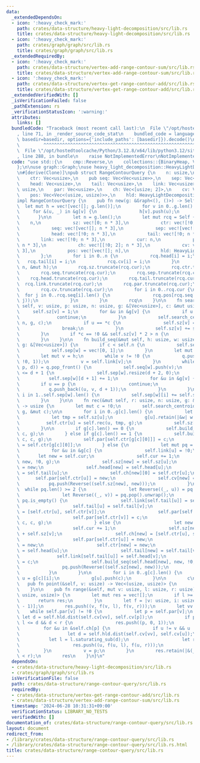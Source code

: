 ```yaml
---
data:
  _extendedDependsOn:
  - icon: ':heavy_check_mark:'
    path: crates/data-structure/heavy-light-decomposition/src/lib.rs
    title: crates/data-structure/heavy-light-decomposition/src/lib.rs
  - icon: ':heavy_check_mark:'
    path: crates/graph/graph/src/lib.rs
    title: crates/graph/graph/src/lib.rs
  _extendedRequiredBy:
  - icon: ':heavy_check_mark:'
    path: crates/data-structure/vertex-add-range-contour-sum/src/lib.rs
    title: crates/data-structure/vertex-add-range-contour-sum/src/lib.rs
  - icon: ':heavy_check_mark:'
    path: crates/data-structure/vertex-get-range-contour-add/src/lib.rs
    title: crates/data-structure/vertex-get-range-contour-add/src/lib.rs
  _extendedVerifiedWith: []
  _isVerificationFailed: false
  _pathExtension: rs
  _verificationStatusIcon: ':warning:'
  attributes:
    links: []
  bundledCode: "Traceback (most recent call last):\n  File \"/opt/hostedtoolcache/Python/3.12.8/x64/lib/python3.12/site-packages/onlinejudge_verify/documentation/build.py\"\
    , line 71, in _render_source_code_stat\n    bundled_code = language.bundle(stat.path,\
    \ basedir=basedir, options={'include_paths': [basedir]}).decode()\n          \
    \         ^^^^^^^^^^^^^^^^^^^^^^^^^^^^^^^^^^^^^^^^^^^^^^^^^^^^^^^^^^^^^^^^^^^^^^^^^^^^^^^^^\n\
    \  File \"/opt/hostedtoolcache/Python/3.12.8/x64/lib/python3.12/site-packages/onlinejudge_verify/languages/rust.py\"\
    , line 288, in bundle\n    raise NotImplementedError\nNotImplementedError\n"
  code: "use std::{\n    cmp::Reverse,\n    collections::{BinaryHeap, VecDeque},\n\
    };\n\nuse graph::Graph;\nuse heavy_light_decomposition::HeavyLightDecomposition;\n\
    \n#[derive(Clone)]\npub struct RangeContourQuery {\n    n: usize,\n    sz: Vec<usize>,\n\
    \    ctr: Vec<usize>,\n    pub seq: Vec<Vec<usize>>,\n    sep: Vec<Vec<usize>>,\n\
    \    head: Vec<usize>,\n    tail: Vec<usize>,\n    link: Vec<usize>,\n    cur:\
    \ usize,\n    par: Vec<usize>,\n    ch: Vec<[usize; 2]>,\n    cv: Vec<usize>,\n\
    \    pos: Vec<Vec<(usize, usize)>>,\n    hld: HeavyLightDecomposition,\n}\n\n\
    impl RangeContourQuery {\n    pub fn new(g: &Graph<(), ()>) -> Self {\n      \
    \  let mut h = vec![vec![]; g.len()];\n        for v in 0..g.len() {\n       \
    \     for &(u, _) in &g[v] {\n                h[v].push(u);\n            }\n \
    \       }\n\n        let n = g.len();\n        let mut rcq = Self {\n        \
    \    n,\n            sz: vec![0; n * 3],\n            ctr: vec![!0; n * 3],\n\
    \            seq: vec![vec![]; n * 3],\n            sep: vec![vec![]; n * 3],\n\
    \            head: vec![!0; n * 3],\n            tail: vec![!0; n * 3],\n    \
    \        link: vec![!0; n * 3],\n            cur: n,\n            par: vec![!0;\
    \ n * 3],\n            ch: vec![[!0; 2]; n * 3],\n            cv: vec![!0; n *\
    \ 3],\n            pos: vec![vec![]; n],\n            hld: HeavyLightDecomposition::new(&g),\n\
    \        };\n        for i in 0..n {\n            rcq.head[i] = i;\n         \
    \   rcq.tail[i] = i;\n            rcq.cv[i] = i;\n        }\n        rcq.rec(0,\
    \ n, &mut h);\n        rcq.sz.truncate(rcq.cur);\n        rcq.ctr.truncate(rcq.cur);\n\
    \        rcq.seq.truncate(rcq.cur);\n        rcq.sep.truncate(rcq.cur);\n    \
    \    rcq.head.truncate(rcq.cur);\n        rcq.tail.truncate(rcq.cur);\n      \
    \  rcq.link.truncate(rcq.cur);\n        rcq.par.truncate(rcq.cur);\n        rcq.ch.truncate(rcq.cur);\n\
    \        rcq.cv.truncate(rcq.cur);\n        for i in 0..rcq.cur {\n          \
    \  for j in 0..rcq.seq[i].len() {\n                rcq.pos[rcq.seq[i][j]].push((i,\
    \ j));\n            }\n        }\n        rcq\n    }\n\n    fn search_centroid(&mut\
    \ self, v: usize, p: usize, n: usize, g: &[Vec<usize>], c: &mut usize) {\n   \
    \     self.sz[v] = 1;\n        for &u in &g[v] {\n            if u == p {\n  \
    \              continue;\n            }\n            self.search_centroid(u, v,\
    \ n, g, c);\n            if u == *c {\n                self.sz[v] = n - self.sz[*c];\n\
    \                break;\n            }\n            self.sz[v] += self.sz[u];\n\
    \        }\n        if *c == !0 && self.sz[v] * 2 > n {\n            *c = v;\n\
    \        }\n    }\n\n    fn build_seq(&mut self, h: usize, w: usize, c: usize,\
    \ g: &[Vec<usize>]) {\n        if c < self.n {\n            self.seq[w].push(c);\n\
    \            self.sep[w] = vec![0, 1];\n        }\n        let mut q = VecDeque::new();\n\
    \        let mut v = h;\n        while v != !0 {\n            q.push_back((v,\
    \ !0, 1));\n            v = self.link[v];\n        }\n        while let Some((v,\
    \ p, d)) = q.pop_front() {\n            self.seq[w].push(v);\n            if self.sep[w].len()\
    \ <= d + 1 {\n                self.sep[w].resize(d + 2, 0);\n            }\n \
    \           self.sep[w][d + 1] += 1;\n            for &u in &g[v] {\n        \
    \        if u == p {\n                    continue;\n                }\n     \
    \           q.push_back((u, v, d + 1));\n            }\n        }\n        for\
    \ i in 1..self.sep[w].len() {\n            self.sep[w][i] += self.sep[w][i - 1];\n\
    \        }\n    }\n\n    fn rec(&mut self, r: usize, n: usize, g: &mut [Vec<usize>])\
    \ -> usize {\n        let mut c = !0;\n        self.search_centroid(r, !0, n,\
    \ g, &mut c);\n\n        for i in 0..g[c].len() {\n            let u = g[c][i];\n\
    \            let tmp = self.sz[u];\n            g[u].retain(|&w| w != c);\n  \
    \          self.ctr[u] = self.rec(u, tmp, g);\n            self.sz[u] = tmp;\n\
    \        }\n\n        if g[c].len() == 0 {\n            self.build_seq(!0, c,\
    \ c, g);\n        } else if g[c].len() == 1 {\n            self.build_seq(self.head[g[c][0]],\
    \ c, c, g);\n            self.par[self.ctr[g[c][0]]] = c;\n            self.ch[c][0]\
    \ = self.ctr[g[c][0]];\n        } else {\n            let mut pq = BinaryHeap::new();\n\
    \            for &u in &g[c] {\n                self.link[u] = !0;\n         \
    \       let new = self.cur;\n                self.cur += 1;\n                self.build_seq(self.head[u],\
    \ new, !0, g);\n                self.sz[new] = self.sz[u];\n                self.ctr[new]\
    \ = new;\n                self.head[new] = self.head[u];\n                self.tail[new]\
    \ = self.tail[u];\n                self.ch[new][0] = self.ctr[u];\n          \
    \      self.par[self.ctr[u]] = new;\n                self.cv[new] = c;\n     \
    \           pq.push(Reverse((self.sz[new], new)));\n            }\n          \
    \  while pq.len() >= 2 {\n                let Reverse((_, u)) = pq.pop().unwrap();\n\
    \                let Reverse((_, v)) = pq.pop().unwrap();\n                if\
    \ pq.is_empty() {\n                    self.link[self.tail[u]] = self.head[v];\n\
    \                    self.tail[u] = self.tail[v];\n                    self.ch[c]\
    \ = [self.ctr[u], self.ctr[v]];\n                    self.par[self.ctr[u]] = c;\n\
    \                    self.par[self.ctr[v]] = c;\n                    self.build_seq(self.head[u],\
    \ c, c, g);\n                } else {\n                    let new = self.cur;\n\
    \                    self.cur += 1;\n                    self.sz[new] = self.sz[u]\
    \ + self.sz[v];\n                    self.ch[new] = [self.ctr[u], self.ctr[v]];\n\
    \                    self.par[self.ctr[u]] = new;\n                    self.par[self.ctr[v]]\
    \ = new;\n                    self.ctr[new] = new;\n                    self.head[new]\
    \ = self.head[u];\n                    self.tail[new] = self.tail[v];\n      \
    \              self.link[self.tail[u]] = self.head[v];\n                    self.cv[new]\
    \ = c;\n                    self.build_seq(self.head[new], new, !0, g);\n    \
    \                pq.push(Reverse((self.sz[new], new)));\n                }\n \
    \           }\n        }\n\n        for i in 0..g[c].len() {\n            let\
    \ u = g[c][i];\n            g[u].push(c);\n        }\n\n        c\n    }\n\n \
    \   pub fn point(&self, v: usize) -> Vec<(usize, usize)> {\n        self.pos[v].clone()\n\
    \    }\n\n    pub fn range(&self, mut v: usize, l: usize, r: usize) -> Vec<(usize,\
    \ usize, usize)> {\n        let mut res = vec![];\n        if l >= r {\n     \
    \       return res;\n        }\n        let f = |v: usize, i: usize| self.sep[v][i.min(self.sep[v].len()\
    \ - 1)];\n        res.push((v, f(v, l), f(v, r)));\n        let vv = v;\n    \
    \    while self.par[v] != !0 {\n            let p = self.par[v];\n           \
    \ let d = self.hld.dist(self.cv[vv], self.cv[p]);\n            if p < self.n &&\
    \ l <= d && d < r {\n                res.push((p, 0, 1));\n            }\n   \
    \         for &u in &self.ch[p] {\n                if u != v && u != !0 {\n  \
    \                  let d = self.hld.dist(self.cv[vv], self.cv[u]);\n         \
    \           let l = l.saturating_sub(d);\n                    let r = r.saturating_sub(d);\n\
    \                    res.push((u, f(u, l), f(u, r)));\n                }\n   \
    \         }\n            v = p;\n        }\n        res.retain(|&(_, l, r)| l\
    \ < r);\n        res\n    }\n}\n"
  dependsOn:
  - crates/data-structure/heavy-light-decomposition/src/lib.rs
  - crates/graph/graph/src/lib.rs
  isVerificationFile: false
  path: crates/data-structure/range-contour-query/src/lib.rs
  requiredBy:
  - crates/data-structure/vertex-get-range-contour-add/src/lib.rs
  - crates/data-structure/vertex-add-range-contour-sum/src/lib.rs
  timestamp: '2024-06-28 10:31:31+09:00'
  verificationStatus: LIBRARY_NO_TESTS
  verifiedWith: []
documentation_of: crates/data-structure/range-contour-query/src/lib.rs
layout: document
redirect_from:
- /library/crates/data-structure/range-contour-query/src/lib.rs
- /library/crates/data-structure/range-contour-query/src/lib.rs.html
title: crates/data-structure/range-contour-query/src/lib.rs
---
```

